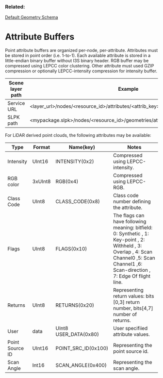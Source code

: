 ### Related:


[Default Geometry Schema](defaultGeometrySchema.md)

# Attribute Buffers

Point attribute buffers are organized per-node, per-attribute. Attributes must be stored in point order (i.e. 1-to-1). Each available attribute is stored in a little-endian binary buffer without I3S binary header. RGB buffer may be compressed using LEPCC color clustering. Other attribute must used GZIP compression or optionally LEPCC-intensity compression for intensity buffer. 

|Scene layer path | Example|
|-----------------|--------|
|Service URL|<layer_url>/nodes/<resource_id>/attributes/<attrib_key>| 
|SLPK path|<mypackage.slpk>/nodes/<resource_id>/geometries/attributes/<attrib_key>.json[.gz]|

For LiDAR derived point clouds, the following attributes may be available:

|Type|Format|Name(key)|Notes
|----|------|---------|-----|
|Intensity| UInt16|INTENSITY(0x2)|Compressed using LEPCC-intensity. 
|RGB color|3xUInt8|RGB(0x4)|Compressed using LEPCC-RGB.
|Class Code|UInt8|CLASS_CODE(0x8)|Class code number defining the attribute. 
|Flags|UInt8|FLAGS(0x10)|The flags can have following meaning: bitfield: 0: Synthetic , 1: Key-point , 2: Withheld , 3: Overlap , 4: Scan Channel0 ,5: Scan Channel1 ,6: Scan-direction , 7: Edge Of flight line.  
|Returns|UInt8|RETURNS(0x20)| Representing return values: bits [0,3] return number, bits[4,7] number of returns. 
|User|data|UInt8 USER_DATA(0x80)| User specifiied attribute values.  
|Point Source ID|UInt16|POINT_SRC_ID(0x100)| Representing the point source id.
|Scan Angle|Int16|SCAN_ANGLE(0x400)|Representing the scan angle.
